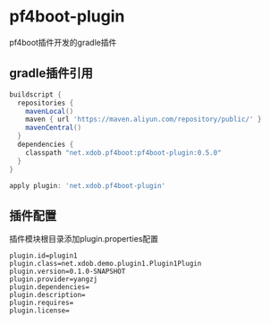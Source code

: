 # pf4boot-plugin
pf4boot插件开发的gradle插件

## gradle插件引用
```groovy
buildscript {
  repositories {
    mavenLocal()
    maven { url 'https://maven.aliyun.com/repository/public/' }
    mavenCentral()
  }
  dependencies {
    classpath "net.xdob.pf4boot:pf4boot-plugin:0.5.0"
  }
}

apply plugin: 'net.xdob.pf4boot-plugin'
```
## 插件配置
插件模块根目录添加plugin.properties配置
```properties
plugin.id=plugin1
plugin.class=net.xdob.demo.plugin1.Plugin1Plugin
plugin.version=0.1.0-SNAPSHOT
plugin.provider=yangzj
plugin.dependencies=
plugin.description=
plugin.requires=
plugin.license=
```



